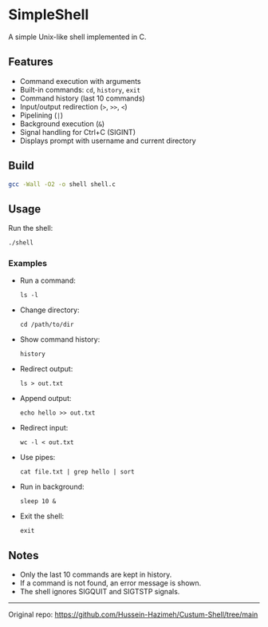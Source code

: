 # SimpleShell

A simple Unix-like shell implemented in C.

## Features

- Command execution with arguments
- Built-in commands: `cd`, `history`, `exit`
- Command history (last 10 commands)
- Input/output redirection (`>`, `>>`, `<`)
- Pipelining (`|`)
- Background execution (`&`)
- Signal handling for Ctrl+C (SIGINT)
- Displays prompt with username and current directory

## Build

```sh
gcc -Wall -O2 -o shell shell.c
```

## Usage

Run the shell:

```sh
./shell
```

### Examples

- Run a command:
  ```
  ls -l
  ```
- Change directory:
  ```
  cd /path/to/dir
  ```
- Show command history:
  ```
  history
  ```
- Redirect output:
  ```
  ls > out.txt
  ```
- Append output:
  ```
  echo hello >> out.txt
  ```
- Redirect input:
  ```
  wc -l < out.txt
  ```
- Use pipes:
  ```
  cat file.txt | grep hello | sort
  ```
- Run in background:
  ```
  sleep 10 &
  ```
- Exit the shell:
  ```
  exit
  ```

## Notes

- Only the last 10 commands are kept in history.
- If a command is not found, an error message is shown.
- The shell ignores SIGQUIT and SIGTSTP signals.

---

Original repo: https://github.com/Hussein-Hazimeh/Custum-Shell/tree/main
